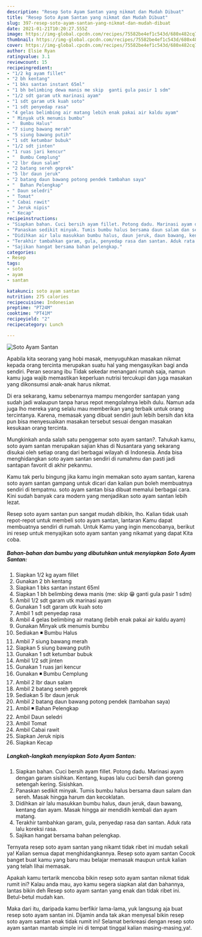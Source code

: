 ```yaml
---
description: "Resep Soto Ayam Santan yang nikmat dan Mudah Dibuat"
title: "Resep Soto Ayam Santan yang nikmat dan Mudah Dibuat"
slug: 397-resep-soto-ayam-santan-yang-nikmat-dan-mudah-dibuat
date: 2021-01-21T10:20:27.555Z
image: https://img-global.cpcdn.com/recipes/75582be4ef1c543d/680x482cq70/soto-ayam-santan-foto-resep-utama.jpg
thumbnail: https://img-global.cpcdn.com/recipes/75582be4ef1c543d/680x482cq70/soto-ayam-santan-foto-resep-utama.jpg
cover: https://img-global.cpcdn.com/recipes/75582be4ef1c543d/680x482cq70/soto-ayam-santan-foto-resep-utama.jpg
author: Elsie Ryan
ratingvalue: 3.1
reviewcount: 15
recipeingredient:
- "1/2 kg ayam fillet"
- "2 bh kentang"
- "1 bks santan instant 65ml"
- "1 bh belimbing dewa manis me skip  ganti gula pasir 1 sdm"
- "1/2 sdt garam utk marinasi ayam"
- "1 sdt garam utk kuah soto"
- "1 sdt penyedap rasa"
- "4 gelas belimbing air matang lebih enak pakai air kaldu ayam"
- " Minyak utk menumis bumbu"
- "  Bumbu Halus"
- "7 siung bawang merah"
- "5 siung bawang putih"
- "1 sdt ketumbar bubuk"
- "1/2 sdt jinten"
- "1 ruas jari kencur"
- "  Bumbu Cemplung"
- "2 lbr daun salam"
- "2 batang sereh geprek"
- "5 lbr daun jeruk"
- "2 batang daun bawang potong pendek tambahan saya"
- "  Bahan Pelengkap"
- " Daun seledri"
- " Tomat"
- " Cabai rawit"
- " Jeruk nipis"
- " Kecap"
recipeinstructions:
- "Siapkan bahan. Cuci bersih ayam fillet. Potong dadu. Marinasi ayam dengan garam sisihkan. Kentang, kupas lalu cuci bersih dan goreng setengah kering. Sisishkan."
- "Panaskan sedikit minyak. Tumis bumbu halus bersama daun salam dan sereh. Masak hingga harum dan kecoklatan."
- "Didihkan air lalu masukkan bumbu halus, daun jeruk, daun bawang, kentang dan ayam. Masak hingga air mendidih kembali dan ayam matang."
- "Terakhir tambahkan garam, gula, penyedap rasa dan santan. Aduk rata lalu koreksi rasa."
- "Sajikan hangat bersama bahan pelengkap."
categories:
- Resep
tags:
- soto
- ayam
- santan

katakunci: soto ayam santan 
nutrition: 275 calories
recipecuisine: Indonesian
preptime: "PT24M"
cooktime: "PT41M"
recipeyield: "2"
recipecategory: Lunch

---
```



![Soto Ayam Santan](https://img-global.cpcdn.com/recipes/75582be4ef1c543d/680x482cq70/soto-ayam-santan-foto-resep-utama.jpg)

Apabila kita seorang yang hobi masak, menyuguhkan masakan nikmat kepada orang tercinta merupakan suatu hal yang mengasyikan bagi anda sendiri. Peran seorang ibu Tidak sekedar menangani rumah saja, namun kamu juga wajib memastikan keperluan nutrisi tercukupi dan juga masakan yang dikonsumsi anak-anak harus nikmat.

Di era  sekarang, kamu sebenarnya mampu mengorder santapan yang sudah jadi walaupun tanpa harus repot mengolahnya lebih dulu. Namun ada juga lho mereka yang selalu mau memberikan yang terbaik untuk orang tercintanya. Karena, memasak yang dibuat sendiri jauh lebih bersih dan kita pun bisa menyesuaikan masakan tersebut sesuai dengan masakan kesukaan orang tercinta. 



Mungkinkah anda salah satu penggemar soto ayam santan?. Tahukah kamu, soto ayam santan merupakan sajian khas di Nusantara yang sekarang disukai oleh setiap orang dari berbagai wilayah di Indonesia. Anda bisa menghidangkan soto ayam santan sendiri di rumahmu dan pasti jadi santapan favorit di akhir pekanmu.

Kamu tak perlu bingung jika kamu ingin memakan soto ayam santan, karena soto ayam santan gampang untuk dicari dan kalian pun boleh membuatnya sendiri di tempatmu. soto ayam santan bisa dibuat memalui berbagai cara. Kini sudah banyak cara modern yang menjadikan soto ayam santan lebih lezat.

Resep soto ayam santan pun sangat mudah dibikin, lho. Kalian tidak usah repot-repot untuk membeli soto ayam santan, lantaran Kamu dapat membuatnya sendiri di rumah. Untuk Kamu yang ingin mencobanya, berikut ini resep untuk menyajikan soto ayam santan yang nikamat yang dapat Kita coba.

<!--inarticleads1-->

##### Bahan-bahan dan bumbu yang dibutuhkan untuk menyiapkan Soto Ayam Santan:

1. Siapkan 1/2 kg ayam fillet
1. Gunakan 2 bh kentang
1. Siapkan 1 bks santan instant 65ml
1. Siapkan 1 bh belimbing dewa manis (me: skip 😁 ganti gula pasir 1 sdm)
1. Ambil 1/2 sdt garam utk marinasi ayam
1. Gunakan 1 sdt garam utk kuah soto
1. Ambil 1 sdt penyedap rasa
1. Ambil 4 gelas belimbing air matang (lebih enak pakai air kaldu ayam)
1. Gunakan  Minyak utk menumis bumbu
1. Sediakan  ◾ Bumbu Halus
1. Ambil 7 siung bawang merah
1. Siapkan 5 siung bawang putih
1. Gunakan 1 sdt ketumbar bubuk
1. Ambil 1/2 sdt jinten
1. Gunakan 1 ruas jari kencur
1. Gunakan  ◾ Bumbu Cemplung
1. Ambil 2 lbr daun salam
1. Ambil 2 batang sereh geprek
1. Sediakan 5 lbr daun jeruk
1. Ambil 2 batang daun bawang potong pendek (tambahan saya)
1. Ambil  ◾ Bahan Pelengkap
1. Ambil  Daun seledri
1. Ambil  Tomat
1. Ambil  Cabai rawit
1. Siapkan  Jeruk nipis
1. Siapkan  Kecap




<!--inarticleads2-->

##### Langkah-langkah menyiapkan Soto Ayam Santan:

1. Siapkan bahan. Cuci bersih ayam fillet. Potong dadu. Marinasi ayam dengan garam sisihkan. Kentang, kupas lalu cuci bersih dan goreng setengah kering. Sisishkan.
1. Panaskan sedikit minyak. Tumis bumbu halus bersama daun salam dan sereh. Masak hingga harum dan kecoklatan.
1. Didihkan air lalu masukkan bumbu halus, daun jeruk, daun bawang, kentang dan ayam. Masak hingga air mendidih kembali dan ayam matang.
1. Terakhir tambahkan garam, gula, penyedap rasa dan santan. Aduk rata lalu koreksi rasa.
1. Sajikan hangat bersama bahan pelengkap.




Ternyata resep soto ayam santan yang nikamt tidak ribet ini mudah sekali ya! Kalian semua dapat menghidangkannya. Resep soto ayam santan Cocok banget buat kamu yang baru mau belajar memasak maupun untuk kalian yang telah lihai memasak.

Apakah kamu tertarik mencoba bikin resep soto ayam santan nikmat tidak rumit ini? Kalau anda mau, ayo kamu segera siapkan alat dan bahannya, lantas bikin deh Resep soto ayam santan yang enak dan tidak ribet ini. Betul-betul mudah kan. 

Maka dari itu, daripada kamu berfikir lama-lama, yuk langsung aja buat resep soto ayam santan ini. Dijamin anda tak akan menyesal bikin resep soto ayam santan enak tidak rumit ini! Selamat berkreasi dengan resep soto ayam santan mantab simple ini di tempat tinggal kalian masing-masing,ya!.

